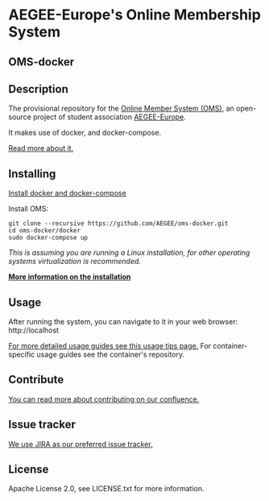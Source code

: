 # AEGEE-Europe's Online Membership System
## OMS-docker

## Description
The provisional repository for the [Online Member System (OMS)](https://github.com/AEGEE/oms-docker), an open-source project of student association [AEGEE-Europe](http://aegee.org/).

It makes use of docker, and docker-compose.

[Read more about it.](https://oms-project.atlassian.net/wiki/spaces/GENERAL/overview)

## Installing

[Install docker and docker-compose](https://docs.docker.com/compose/install/)

Install OMS:
```
git clone --recursive https://github.com/AEGEE/oms-docker.git
cd oms-docker/docker
sudo docker-compose up
```

*This is assuming you are running a Linux installation, for other operating systems virtualization is recommended.*

[**More information on the installation**](https://oms-project.atlassian.net/wiki/spaces/GENERAL/pages/17235970/Installation)

## Usage
After running the system, you can navigate to it in your web browser: http://localhost

[For more detailed usage guides see this usage tips page.](https://oms-project.atlassian.net/wiki/spaces/GENERAL/pages/23655986/Usage+tips)
For container-specific usage guides see the container's repository.

## Contribute
[You can read more about contributing on our confluence.](https://oms-project.atlassian.net/wiki/spaces/GENERAL/overview)

## Issue tracker
[We use JIRA as our preferred issue tracker.](https://oms-project.atlassian.net/projects/GENERAL/issues)

## License
Apache License 2.0, see LICENSE.txt for more information.
